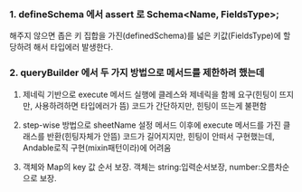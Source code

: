 ### 1. defineSchema 에서 assert 로 Schema<Name, FieldsType>; 
해주지 않으면 좁은 키 집합을 가진(definedSchema)를 넓은 키값(FieldsType)에 할당하려 해서 타입에러 발생한다.

### 2. queryBuilder 에서 두 가지 방법으로 메서드를 제한하려 했는데
1. 제네릭 기반으로 execute 메서드 실행에 클레스와 제네릭을 함께 요구(힌팅이 뜨지만, 사용하려하면 타입에러가 뜸)
코드가 간단하지만, 힌팅이 뜨는게 불편함

2. step-wise 방법으로 sheetName 설정 메서드 이후에 execute 메서드를 가진 클래스를 반환(힌팅자체가 안뜸)
코드가 길어지지만, 힌팅이 안떠서 구현했는데, Andable로직 구현(mixin패턴이라)에 어려움

3. 객체와 Map의 key 값 순서 보장. 객체는 string:입력순서보장, number:오름차순으로 보장.
